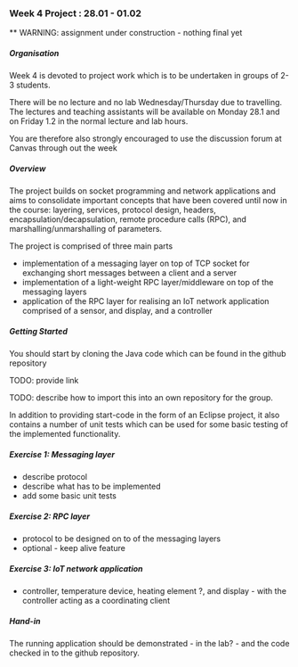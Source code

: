 ### Week 4 Project : 28.01 - 01.02

** WARNING: assignment under construction - nothing final yet

##### Organisation

Week 4 is devoted to project work which is to be undertaken in groups of 2-3 students.

There will be no lecture and no lab Wednesday/Thursday due to travelling. The lectures and teaching assistants will be available on Monday 28.1 and on Friday 1.2 in the normal lecture and lab hours.

You are therefore also strongly encouraged to use the discussion forum at Canvas through out the week

##### Overview

The project builds on socket programming and network applications and aims to consolidate important concepts that have been covered until now in the course: layering, services, protocol design, headers, encapsulation/decapsulation, remote procedure calls (RPC), and marshalling/unmarshalling of parameters.

The project is comprised of three main parts

- implementation of a messaging layer on top of TCP socket for exchanging short messages between a client and a server
- implementation of a light-weight RPC layer/middleware on top of the messaging layers
- application of the RPC layer for realising an IoT network application comprised of a sensor, and display, and a controller

##### Getting Started

You should start by cloning the Java code which can be found in the github repository

TODO: provide link

TODO: describe how to import this into an own repository for the group.

In addition to providing start-code in the form of an Eclipse project, it also contains a number of unit tests which can be used for some basic testing of the implemented functionality.

##### Exercise 1: Messaging layer

- describe protocol
- describe what has to be implemented
- add some basic unit tests

##### Exercise 2: RPC layer

- protocol to be designed on to of the messaging layers
- optional - keep alive feature

##### Exercise 3: IoT network application

- controller, temperature device, heating element ?, and display - with the controller acting as a coordinating client

##### Hand-in

The running application should be demonstrated - in the lab? - and the code checked in to the github repository.
